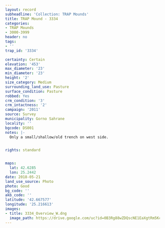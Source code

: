 ```yaml
---
layout: record
subheadline: 'Collection: TRAP Mounds'
title: TRAP Mound - 3334
categories:
- TRAP Mounds
- 3000-3999
header: no
tags:
- ''
trap_id: '3334'

certainty: Certain
elevation: '453'
max_diameter: '23'
min_diameter: '23'
height: '2'
size_category: Medium
surrounding_land_use: Pasture
surface_condition: Pasture
robbed: Yes
crm_condition: '3'
crm_intactness: '2'
campaign: '2011'
source: Survey
municipality: Gorno Sahrane
locality: ''
bgcode: DS001
notes: |-
  Only a small/shallow/old trench on west side.


rights: standard


maps:
  lat: 42.6285
  lon: 25.2442
date: 2018-05-21
land_use_source: Photo
photo: Good
bg_code: ''
akb_code: ''
latitude: '42.667577'
longitude: '25.216613'
images:
- title: 3334_Overview_W.dng
  image_path: https://drive.google.com/uc?id=0B3Rg88wZDQscNE1EaXgtRm5Kc1U
---
```

